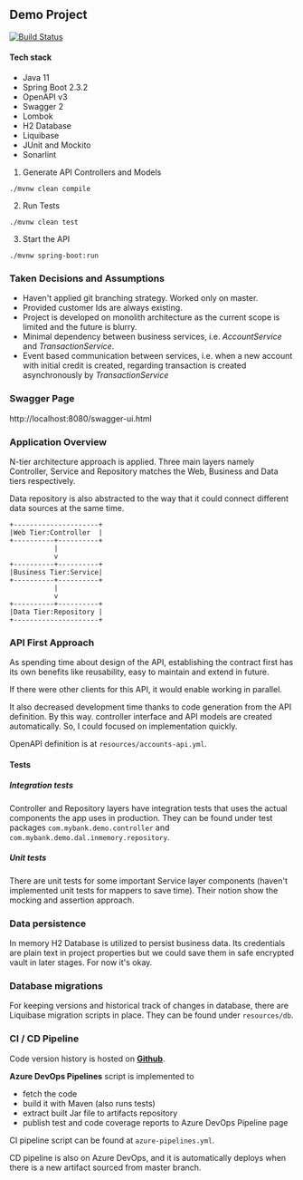 ## Demo Project

[![Build Status](https://dev.azure.com/mustafababil/mustafababil/_apis/build/status/blue-harvest-accounts-api?branchName=master)](https://dev.azure.com/mustafababil/mustafababil/_build/latest?definitionId=6&branchName=master)

#### Tech stack
- Java 11
- Spring Boot 2.3.2
- OpenAPI v3
- Swagger 2
- Lombok
- H2 Database
- Liquibase
- JUnit and Mockito
- Sonarlint

1. Generate API Controllers and Models
```shell script
./mvnw clean compile
```

2. Run Tests
```shell script
./mvnw clean test
```

3. Start the API
```shell script
./mvnw spring-boot:run
```

### Taken Decisions and Assumptions
- Haven't applied git branching strategy. Worked only on master.
- Provided customer Ids are always existing.
- Project is developed on monolith architecture as the current scope is limited and the future is blurry.
- Minimal dependency between business services, i.e. *AccountService* and *TransactionService*.
- Event based communication between services, i.e. when a new account with initial credit is created, regarding
transaction is created asynchronously by *TransactionService*

### Swagger Page

http://localhost:8080/swagger-ui.html

### Application Overview
N-tier architecture approach is applied. Three main layers namely Controller, Service and Repository matches the Web, Business and Data tiers respectively.

Data repository is also abstracted to the way that it could connect different data sources at the same time.
```
+---------------------+
|Web Tier:Controller  |
+----------+----------+
           |
           v
+----------+----------+
|Business Tier:Service|
+----------+----------+
           |
           v
+----------+----------+
|Data Tier:Repository |
+---------------------+
```

### API First Approach
As spending time about design of the API, establishing the contract first has its own benefits like reusability, easy to
maintain and extend in future.

If there were other clients for this API, it would enable working in parallel.
 
It also decreased development time thanks to code generation from the API definition. By this way.
controller interface and API models are created automatically. So, I could focused on implementation quickly.

OpenAPI definition is at `resources/accounts-api.yml`.

#### Tests
##### Integration tests
Controller and Repository layers have integration tests that uses the actual components the app
uses in production. They can be found under test packages `com.mybank.demo.controller` and `com.mybank.demo.dal.inmemory.repository`.

##### Unit tests
There are unit tests for some important Service layer components (haven't implemented unit tests
for mappers to save time). Their notion show the mocking and assertion approach.

### Data persistence
In memory H2 Database is utilized to persist business data. Its credentials are plain text in project properties
but we could save them in safe encrypted vault in later stages. For now it's okay.

### Database migrations
For keeping versions and historical track of changes in database, there are Liquibase migration scripts in place.
They can be found under `resources/db`.

### CI / CD Pipeline     
Code version history is hosted on **[Github](https://github.com/mustafababil/accounts-api)**.

**Azure DevOps Pipelines** script is implemented to
- fetch the code
- build it with Maven (also runs tests)
- extract built Jar file to artifacts repository
- publish test and code coverage reports to Azure DevOps Pipeline page

CI pipeline script can be found at `azure-pipelines.yml`.

CD pipeline is also on Azure DevOps, and it is automatically deploys when there is a new artifact sourced from
master branch.
